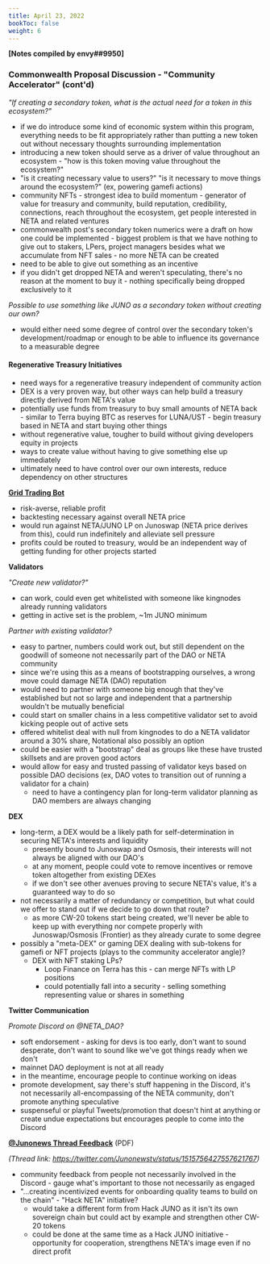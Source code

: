 ```yaml
---
title: April 23, 2022
bookToc: false
weight: 6
---
```


**[Notes compiled by envy##9950]**

### Commonwealth Proposal Discussion - "Community Accelerator" (cont'd)
*"If creating a secondary token, what is the actual need for a token in this ecosystem?"*
- if we do introduce some kind of economic system within this program, everything needs to be fit appropriately rather than putting a new token out without necessary thoughts surrounding implementation
- introducing a new token should serve as a driver of value throughout an ecosystem - "how is this token moving value throughout the ecosystem?"
- "is it creating necessary value to users?" "is it necessary to move things around the ecosystem?" (ex, powering gamefi actions)
- community NFTs - strongest idea to build momentum - generator of value for treasury and community, build reputation, credibility, connections, reach throughout the ecosystem, get people interested in NETA and related ventures
- commonwealth post's secondary token numerics were a draft on how one could be implemented - biggest problem is that we have nothing to give out to stakers, LPers, project managers besides what we accumulate from NFT sales - no more NETA can be created
- need to be able to give out something as an incentive
- if you didn't get dropped NETA and weren't speculating, there's no reason at the moment to buy it - nothing specifically being dropped exclusively to it

*Possible to use something like JUNO as a secondary token without creating our own?*
- would either need some degree of control over the secondary token's development/roadmap or enough to be able to influence its governance to a measurable degree

#### Regenerative Treasury Initiatives

- need ways for a regenerative treasury independent of community action
- DEX is a very proven way, but other ways can help build a treasury directly derived from NETA's value
- potentially use funds from treasury to buy small amounts of NETA back - similar to Terra buying BTC as reserves for LUNA/UST - begin treasury based in NETA and start buying other things
- without regenerative value, tougher to build without giving developers equity in projects
- ways to create value without having to give something else up immediately
- ultimately need to have control over our own interests, reduce dependency on other structures

[**Grid Trading Bot**](https://medium.com/coinmonks/what-is-a-grid-trading-bot-3b58f3ec059b)
- risk-averse, reliable profit
- backtesting necessary against overall NETA price
- would run against NETA/JUNO LP on Junoswap (NETA price derives from this), could run indefinitely and alleviate sell pressure
- profits could be routed to treasury, would be an independent way of getting funding for other projects started

**Validators**

*"Create new validator?"*
- can work, could even get whitelisted with someone like kingnodes already running validators
- getting in active set is the problem, ~1m JUNO minimum

*Partner with existing validator?*
- easy to partner, numbers could work out, but still dependent on the goodwill of someone not necessarily part of the DAO or NETA community
- since we're using this as a means of bootstrapping ourselves, a wrong move could damage NETA (DAO) reputation
- would need to partner with someone big enough that they've established but not so large and independent that a partnership wouldn't be mutually beneficial
- could start on smaller chains in a less competitive validator set to avoid kicking people out of active sets
- offered whitelist deal with null from kingnodes to do a NETA validator around a 30% share, Notational also possibly an option
- could be easier with a "bootstrap" deal as groups like these have trusted skillsets and are proven good actors
- would allow for easy and trusted passing of validator keys based on possible DAO decisions (ex, DAO votes to transition out of running a validator for a chain)
	- need to have a contingency plan for long-term validator planning as DAO members are always changing

**DEX**
- long-term, a DEX would be a likely path for self-determination in securing NETA's interests and liquidity
	- presently bound to Junoswap and Osmosis, their interests will not always be aligned with our DAO's
	- at any moment, people could vote to remove incentives or remove token altogether from existing DEXes
	- if we don't see other avenues proving to secure NETA's value, it's a guaranteed way to do so
- not necessarily a matter of redundancy or competition, but what could we offer to stand out if we decide to go down that route?
	- as more CW-20 tokens start being created, we'll never be able to keep up with everything nor compete properly with Junoswap/Osmosis (Frontier) as they already curate to some degree
- possibly a "meta-DEX" or gaming DEX dealing with sub-tokens for gamefi or NFT projects (plays to the community accelerator angle)?
	- DEX with NFT staking LPs?
		- Loop Finance on Terra has this - can merge NFTs with LP positions
		- could potentially fall into a security - selling something representing value or shares in something

**Twitter Communication**

*Promote Discord on @NETA_DAO?*
- soft endorsement - asking for devs is too early, don't want to sound desperate, don't want to sound like we've got things ready when we don't
- mainnet DAO deployment is not at all ready
- in the meantime, encourage people to continue working on ideas
- promote development, say there's stuff happening in the Discord, it's not necessarily all-encompassing of the NETA community, don't promote anything speculative
- suspenseful or playful Tweets/promotion that doesn't hint at anything or create undue expectations but encourages people to come into the Discord

[**@Junonews Thread Feedback**](https://sam.nl.tab.digital/s/7Gm3FNyq74tm6kd) (PDF)

*(Thread link: https://twitter.com/Junonewstv/status/1515756427557621767)*

- community feedback from people not necessarily involved in the Discord - gauge what's important to those not necessarily as engaged
- "...creating incentivized events for onboarding quality teams to build on the chain" - "Hack NETA" initiative?
	- would take a different form from Hack JUNO as it isn't its own sovereign chain but could act by example and strengthen other CW-20 tokens
	- could be done at the same time as a Hack JUNO initiative - opportunity for cooperation, strengthens NETA's image even if no direct profit

